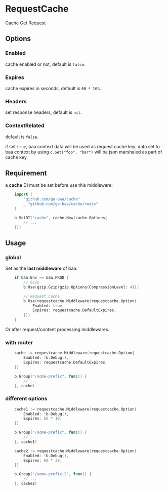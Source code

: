 # RequestCache
Cache Get Request

## Options

### Enabled

cache enabled or not, default is `false`.

### Expires

cache expires in seconds, default is `60 * 10`s.

### Headers

set response headers, default is `nil`.

### ContextRelated

default is `false`.

if set `true`, baa context data will be used as request cache key.
data set to baa context by using `c.Set("foo", "bar")` will be json marshaled as part of cache key.

## Requirement

a **cache** DI must be set before use this middleware:

```go
	import (
		"github.com/go-baa/cache"
		_ "github.com/go-baa/cache/redis"
	)

	b.SetDI("cache", cache.New(cache.Options{
		// ...
	}))
```

## Usage

### global
Set as the **last middleware** of baa:
```go
	if baa.Env == baa.PROD {
		// Gzip
		b.Use(gzip.Gzip(gzip.Options{CompressionLevel: 4}))

		// Request Cache
		b.Use(requestcache.Middleware(requestcache.Option{
			Enabled: true,
			Expires: requestcache.DefaultExpires,
		}))
	}
```
Or after request/content processing middlewares.

### with router

```go
	cache := requestcache.Middleware(requestcache.Option{
		Enabled: !b.Debug(),
		Expires: requestcache.DefaultExpires,
	})

	b.Group("/some-prefix", func() {
		// ...
	}, cache)
```

### different options

```go
	cache1 := requestcache.Middleware(requestcache.Option{
		Enabled: !b.Debug(),
		Expires: 60 * 10,
	})

	b.Group("/some-prefix", func() {
		// ...
	}, cache1)

	cache2 := requestcache.Middleware(requestcache.Option{
		Enabled: !b.Debug(),
		Expires: 60 * 30,
	})

	b.Group("/some-prefix-2", func() {
		// ...
	}, cache2)
```